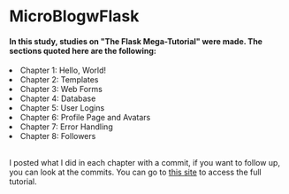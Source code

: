 # MicroBlogwFlask

#### In this study, studies on "The Flask Mega-Tutorial" were made. The sections quoted here are the following:

<li>Chapter 1: Hello, World!</li>
<li>Chapter 2: Templates</li>
<li>Chapter 3: Web Forms</li>
<li>Chapter 4: Database</li>
<li>Chapter 5: User Logins</li>
<li>Chapter 6: Profile Page and Avatars</li>
<li>Chapter 7: Error Handling</li>
<li>Chapter 8: Followers</li> <br>

I posted what I did in each chapter with a commit, if you want to follow up, you can look at the commits. You can go to [this site](https://blog.miguelgrinberg.com/post/the-flask-mega-tutorial-part-i-hello-world) to access the full tutorial.
